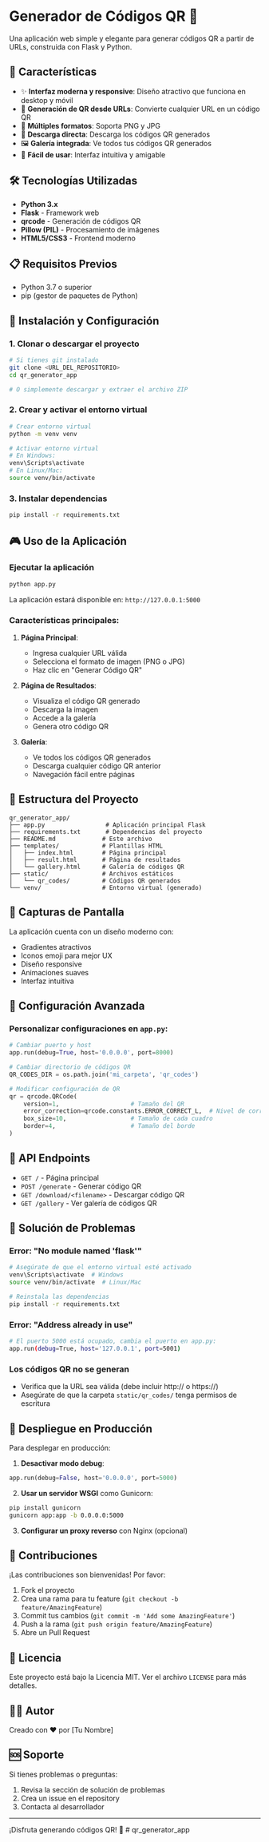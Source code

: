 # Generador de Códigos QR 📱

Una aplicación web simple y elegante para generar códigos QR a partir de URLs, construida con Flask y Python.

## 🌟 Características

- ✨ **Interfaz moderna y responsive**: Diseño atractivo que funciona en desktop y móvil
- 🔗 **Generación de QR desde URLs**: Convierte cualquier URL en un código QR
- 📁 **Múltiples formatos**: Soporta PNG y JPG
- 💾 **Descarga directa**: Descarga los códigos QR generados
- 🖼️ **Galería integrada**: Ve todos tus códigos QR generados
- 🚀 **Fácil de usar**: Interfaz intuitiva y amigable

## 🛠️ Tecnologías Utilizadas

- **Python 3.x**
- **Flask** - Framework web
- **qrcode** - Generación de códigos QR
- **Pillow (PIL)** - Procesamiento de imágenes
- **HTML5/CSS3** - Frontend moderno

## 📋 Requisitos Previos

- Python 3.7 o superior
- pip (gestor de paquetes de Python)

## 🚀 Instalación y Configuración

### 1. Clonar o descargar el proyecto
```bash
# Si tienes git instalado
git clone <URL_DEL_REPOSITORIO>
cd qr_generator_app

# O simplemente descargar y extraer el archivo ZIP
```

### 2. Crear y activar el entorno virtual
```bash
# Crear entorno virtual
python -m venv venv

# Activar entorno virtual
# En Windows:
venv\Scripts\activate
# En Linux/Mac:
source venv/bin/activate
```

### 3. Instalar dependencias
```bash
pip install -r requirements.txt
```

## 🎮 Uso de la Aplicación

### Ejecutar la aplicación
```bash
python app.py
```

La aplicación estará disponible en: `http://127.0.0.1:5000`

### Características principales:

1. **Página Principal**:
   - Ingresa cualquier URL válida
   - Selecciona el formato de imagen (PNG o JPG)
   - Haz clic en "Generar Código QR"

2. **Página de Resultados**:
   - Visualiza el código QR generado
   - Descarga la imagen
   - Accede a la galería
   - Genera otro código QR

3. **Galería**:
   - Ve todos los códigos QR generados
   - Descarga cualquier código QR anterior
   - Navegación fácil entre páginas

## 📁 Estructura del Proyecto

```
qr_generator_app/
├── app.py                 # Aplicación principal Flask
├── requirements.txt       # Dependencias del proyecto
├── README.md             # Este archivo
├── templates/            # Plantillas HTML
│   ├── index.html        # Página principal
│   ├── result.html       # Página de resultados
│   └── gallery.html      # Galería de códigos QR
├── static/               # Archivos estáticos
│   └── qr_codes/         # Códigos QR generados
└── venv/                 # Entorno virtual (generado)
```

## 🎨 Capturas de Pantalla

La aplicación cuenta con un diseño moderno con:
- Gradientes atractivos
- Iconos emoji para mejor UX
- Diseño responsive
- Animaciones suaves
- Interfaz intuitiva

## 🔧 Configuración Avanzada

### Personalizar configuraciones en `app.py`:

```python
# Cambiar puerto y host
app.run(debug=True, host='0.0.0.0', port=8000)

# Cambiar directorio de códigos QR
QR_CODES_DIR = os.path.join('mi_carpeta', 'qr_codes')

# Modificar configuración de QR
qr = qrcode.QRCode(
    version=1,                    # Tamaño del QR
    error_correction=qrcode.constants.ERROR_CORRECT_L,  # Nivel de corrección
    box_size=10,                  # Tamaño de cada cuadro
    border=4,                     # Tamaño del borde
)
```

## 📖 API Endpoints

- `GET /` - Página principal
- `POST /generate` - Generar código QR
- `GET /download/<filename>` - Descargar código QR
- `GET /gallery` - Ver galería de códigos QR

## 🐛 Solución de Problemas

### Error: "No module named 'flask'"
```bash
# Asegúrate de que el entorno virtual esté activado
venv\Scripts\activate  # Windows
source venv/bin/activate  # Linux/Mac

# Reinstala las dependencias
pip install -r requirements.txt
```

### Error: "Address already in use"
```bash
# El puerto 5000 está ocupado, cambia el puerto en app.py:
app.run(debug=True, host='127.0.0.1', port=5001)
```

### Los códigos QR no se generan
- Verifica que la URL sea válida (debe incluir http:// o https://)
- Asegúrate de que la carpeta `static/qr_codes/` tenga permisos de escritura

## 🚀 Despliegue en Producción

Para desplegar en producción:

1. **Desactivar modo debug**:
```python
app.run(debug=False, host='0.0.0.0', port=5000)
```

2. **Usar un servidor WSGI** como Gunicorn:
```bash
pip install gunicorn
gunicorn app:app -b 0.0.0.0:5000
```

3. **Configurar un proxy reverso** con Nginx (opcional)

## 🤝 Contribuciones

¡Las contribuciones son bienvenidas! Por favor:

1. Fork el proyecto
2. Crea una rama para tu feature (`git checkout -b feature/AmazingFeature`)
3. Commit tus cambios (`git commit -m 'Add some AmazingFeature'`)
4. Push a la rama (`git push origin feature/AmazingFeature`)
5. Abre un Pull Request

## 📝 Licencia

Este proyecto está bajo la Licencia MIT. Ver el archivo `LICENSE` para más detalles.

## 👨‍💻 Autor

Creado con ❤️ por [Tu Nombre]

## 🆘 Soporte

Si tienes problemas o preguntas:
1. Revisa la sección de solución de problemas
2. Crea un issue en el repository
3. Contacta al desarrollador

---

¡Disfruta generando códigos QR! 🎉 # qr_generator_app
